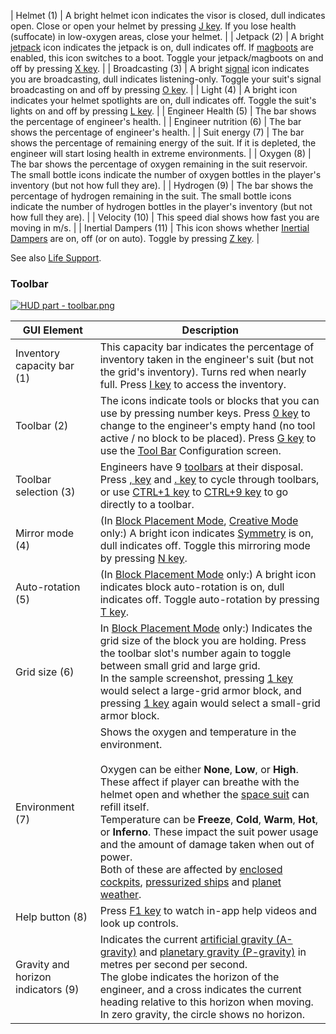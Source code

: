 | Helmet (1) | A bright helmet icon indicates the visor is closed, dull indicates open. Close or open your helmet by pressing [J key](https://spaceengineers.wiki.gg/wiki/Key_Bindings "Key Bindings"). If you lose health (suffocate) in low-oxygen areas, close your helmet. |
| Jetpack (2) | A bright [jetpack](https://spaceengineers.wiki.gg/wiki/Jetpack "Jetpack") icon indicates the jetpack is on, dull indicates off. If [magboots](https://spaceengineers.wiki.gg/wiki/Magnetic_Boots "Magnetic Boots") are enabled, this icon switches to a boot. Toggle your jetpack/magboots on and off by pressing [X key](https://spaceengineers.wiki.gg/wiki/Key_Bindings "Key Bindings"). |
| Broadcasting (3) | A bright [signal](https://spaceengineers.wiki.gg/wiki/Signal "Signal") icon indicates you are broadcasting, dull indicates listening-only. Toggle your suit's signal broadcasting on and off by pressing [O key](https://spaceengineers.wiki.gg/wiki/Key_Bindings "Key Bindings"). |
| Light (4) | A bright icon indicates your helmet spotlights are on, dull indicates off. Toggle the suit's lights on and off by pressing [L key](https://spaceengineers.wiki.gg/wiki/Key_Bindings "Key Bindings"). |
| Engineer Health (5) | The bar shows the percentage of engineer's health. |
| Engineer nutrition (6) | The bar shows the percentage of engineer's health. |
| Suit energy (7) | The bar shows the percentage of remaining energy of the suit. If it is depleted, the engineer will start losing health in extreme environments. |
| Oxygen (8) | The bar shows the percentage of oxygen remaining in the suit reservoir. The small bottle icons indicate the number of oxygen bottles in the player's inventory (but not how full they are). |
| Hydrogen (9) | The bar shows the percentage of hydrogen remaining in the suit. The small bottle icons indicate the number of hydrogen bottles in the player's inventory (but not how full they are). |
| Velocity (10) | This speed dial shows how fast you are moving in m/s. |
| Inertial Dampers (11) | This icon shows whether [Inertial Dampers](https://spaceengineers.wiki.gg/wiki/Inertial_Dampers "Inertial Dampers") are on, off (or on auto). Toggle by pressing [Z key](https://spaceengineers.wiki.gg/wiki/Key_Bindings "Key Bindings"). |

See also [Life Support](https://spaceengineers.wiki.gg/wiki/Life_Support "Life Support").

### Toolbar

[![HUD part - toolbar.png](https://spaceengineers.wiki.gg/images/thumb/HUD_part_-_toolbar.png/320px-HUD_part_-_toolbar.png?a5417f)](https://spaceengineers.wiki.gg/wiki/File:HUD_part_-_toolbar.png)

| GUI Element | Description |
| --- | --- |
| Inventory capacity bar (1) | This capacity bar indicates the percentage of inventory taken in the engineer's suit (but not the grid's inventory). Turns red when nearly full. Press [I key](https://spaceengineers.wiki.gg/wiki/Key_Bindings "Key Bindings") to access the inventory. |
| Toolbar (2) | The icons indicate tools or blocks that you can use by pressing number keys. Press [0 key](https://spaceengineers.wiki.gg/wiki/Key_Bindings "Key Bindings") to change to the engineer's empty hand (no tool active / no block to be placed). Press [G key](https://spaceengineers.wiki.gg/wiki/Key_Bindings "Key Bindings") to use the [Tool Bar](https://spaceengineers.wiki.gg/wiki/Tool_Bar "Tool Bar") Configuration screen. |
| Toolbar selection (3) | Engineers have 9 [toolbars](https://spaceengineers.wiki.gg/wiki/Tool_Bar "Tool Bar") at their disposal. Press [, key](https://spaceengineers.wiki.gg/wiki/Key_Bindings "Key Bindings") and [. key](https://spaceengineers.wiki.gg/wiki/Key_Bindings "Key Bindings") to cycle through toolbars, or use [CTRL+1 key](https://spaceengineers.wiki.gg/wiki/Key_Bindings "Key Bindings") to [CTRL+9 key](https://spaceengineers.wiki.gg/wiki/Key_Bindings "Key Bindings") to go directly to a toolbar. |
| Mirror mode (4) | (In [Block Placement Mode](https://spaceengineers.wiki.gg/wiki/Block_Placement_Mode "Block Placement Mode"), [Creative Mode](https://spaceengineers.wiki.gg/wiki/Creative_Mode "Creative Mode") only:) A bright icon indicates [Symmetry](https://spaceengineers.wiki.gg/wiki/Symmetry "Symmetry") is on, dull indicates off. Toggle this mirroring mode by pressing [N key](https://spaceengineers.wiki.gg/wiki/Key_Bindings "Key Bindings"). |
| Auto-rotation (5) | (In [Block Placement Mode](https://spaceengineers.wiki.gg/wiki/Block_Placement_Mode "Block Placement Mode") only:) A bright icon indicates block auto-rotation is on, dull indicates off. Toggle auto-rotation by pressing [T key](https://spaceengineers.wiki.gg/wiki/Key_Bindings "Key Bindings"). |
| Grid size (6) | In [Block Placement Mode](https://spaceengineers.wiki.gg/wiki/Block_Placement_Mode "Block Placement Mode") only:) Indicates the grid size of the block you are holding. Press the toolbar slot's number again to toggle between small grid and large grid.  <br>In the sample screenshot, pressing [1 key](https://spaceengineers.wiki.gg/wiki/Key_Bindings "Key Bindings") would select a large-grid armor block, and pressing [1 key](https://spaceengineers.wiki.gg/wiki/Key_Bindings "Key Bindings") again would select a small-grid armor block. |
| Environment (7) | Shows the oxygen and temperature in the environment.<br><br>Oxygen can be either **None**, **Low**, or **High**. These affect if player can breathe with the helmet open and whether the [space suit](https://spaceengineers.wiki.gg/wiki/Life_Support#The_Space_Suit "Life Support") can refill itself.  <br>Temperature can be **Freeze**, **Cold**, **Warm**, **Hot**, or **Inferno**. These impact the suit power usage and the amount of damage taken when out of power.  <br>Both of these are affected by [enclosed cockpits](https://spaceengineers.wiki.gg/wiki/Cockpit "Cockpit"), [pressurized ships](https://spaceengineers.wiki.gg/wiki/Airtightness "Airtightness") and [planet weather](https://spaceengineers.wiki.gg/wiki/Weather "Weather"). |
| Help button (8) | Press [F1 key](https://spaceengineers.wiki.gg/wiki/Key_Bindings "Key Bindings") to watch in-app help videos and look up controls. |
| Gravity and horizon indicators (9) | Indicates the current [artificial gravity (A-gravity)](https://spaceengineers.wiki.gg/wiki/Gravity_Generator "Gravity Generator") and [planetary gravity (P-gravity)](https://spaceengineers.wiki.gg/wiki/Planets "Planets") in metres per second per second.  <br>The globe indicates the horizon of the engineer, and a cross indicates the current heading relative to this horizon when moving. In zero gravity, the circle shows no horizon. |
